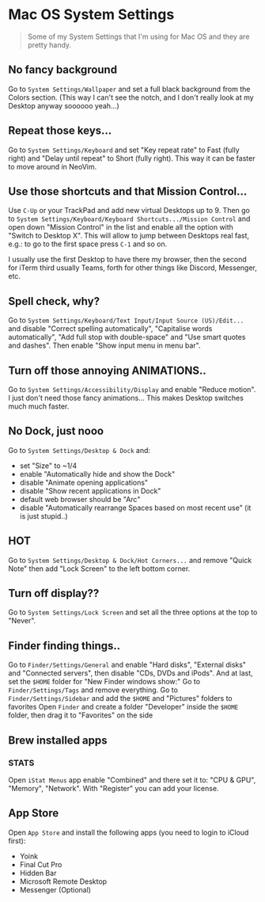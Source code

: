 # Mac OS System Settings

> Some of my System Settings that I'm using for Mac OS and they are pretty handy.

## No fancy background

Go to `System Settings/Wallpaper` and set a full black background from the Colors section. (This way I can't see the notch, and I don't really look at my Desktop anyway soooooo yeah...)

## Repeat those keys...

Go to `System Settings/Keyboard` and set "Key repeat rate" to Fast (fully right) and "Delay until repeat" to Short (fully right). This way it can be faster to move around in NeoVim.

## Use those shortcuts and that Mission Control...

Use `C-Up` or your TrackPad and add new virtual Desktops up to 9. Then go to `System Settings/Keyboard/Keyboard Shortcuts.../Mission Control` and open down "Mission Control" in the list and enable all the option with "Switch to Desktop X". This will allow to jump between Desktops real fast, e.g.: to go to the first space press `C-1` and so on.

I usually use the first Desktop to have there my browser, then the second for iTerm third usually Teams, forth for other things like Discord, Messenger, etc.

## Spell check, why?

Go to `System Settings/Keyboard/Text Input/Input Source (US)/Edit...` and disable "Correct spelling automatically", "Capitalise words automatically", "Add full stop with double-space" and "Use smart quotes and dashes". Then enable "Show input menu in menu bar".

## Turn off those annoying ANIMATIONS..

Go to `System Settings/Accessibility/Display` and enable "Reduce motion". I just don't need those fancy animations... This makes Desktop switches much much faster.

## No Dock, just nooo

Go to `System Settings/Desktop & Dock` and:

- set "Size" to ~1/4
- enable "Automatically hide and show the Dock"
- disable "Animate opening applications"
- disable "Show recent applications in Dock"
- default web browser should be "Arc"
- disable "Automatically rearrange Spaces based on most recent use" (it is just stupid..)

## HOT

Go to `System Settings/Desktop & Dock/Hot Corners...` and remove "Quick Note" then add "Lock Screen" to the left bottom corner.

## Turn off display??

Go to `System Settings/Lock Screen` and set all the three options at the top to "Never".

## Finder finding things..

Go to `Finder/Settings/General` and enable "Hard disks", "External disks" and "Connected servers", then disable "CDs, DVDs and iPods". And at last, set the `$HOME` folder for "New Finder windows show:"
Go to `Finder/Settings/Tags` and remove everything.
Go to `Finder/Settings/Sidebar` and add the `$HOME` and "Pictures" folders to favorites
Open `Finder` and create a folder "Developer" inside the `$HOME` folder, then drag it to "Favorites" on the side

## Brew installed apps

<!-- TODO: Should finish this part as well, should add Alfred, etc. -->

### STATS

Open `iStat Menus` app enable "Combined" and there set it to: "CPU & GPU", "Memory", "Network". With "Register" you can add your license.

## App Store

Open `App Store` and install the following apps (you need to login to iCloud first):

- Yoink
- Final Cut Pro
- Hidden Bar
- Microsoft Remote Desktop
- Messenger (Optional)
